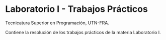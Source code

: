 # Laboratorio I - Trabajos Prácticos
Tecnicatura Superior en Programación, UTN-FRA.

Contiene la resolución de los trabajos prácticos de la materia Laboratorio I.
